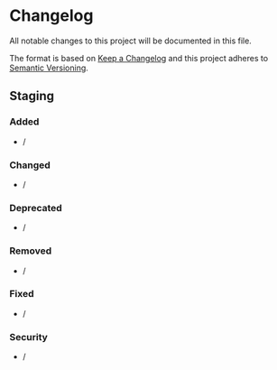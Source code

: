 # Changelog
All notable changes to this project will be documented in this file.

The format is based on [Keep a Changelog](http://keepachangelog.com/en/1.0.0/)
and this project adheres to [Semantic Versioning](http://semver.org/spec/v2.0.0.html).

## Staging

### Added
- /

### Changed
- /

### Deprecated
- /

### Removed
- /

### Fixed
- /

### Security
- /